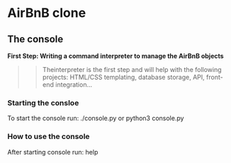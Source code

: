 # AirBnB clone

## The console

**First Step: Writing a command interpreter to manage the AirBnB objects**
>> Theinterpreter is the first step and will help with the following projects: HTML/CSS templating, database storage, API, front-end integration...

### Starting the consloe
To start the console run: ./console.py or python3 console.py

### How to use the console
After starting console run: help

